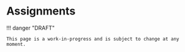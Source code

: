 # Assignments

!!! danger "DRAFT"

    This page is a work-in-progress and is subject to change at any moment.
